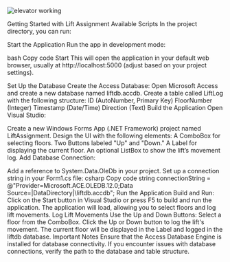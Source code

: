 ![elevator working](https://github.com/Jez02/Elevator/assets/173711586/41416d99-ccd4-4ced-afd7-d5544ff50b60)

Getting Started with Lift Assignment
Available Scripts
In the project directory, you can run:

Start the Application
Run the app in development mode:

bash
Copy code
Start
This will open the application in your default web browser, usually at http://localhost:5000 (adjust based on your project settings).

Set Up the Database
Create the Access Database:
Open Microsoft Access and create a new database named liftdb.accdb.
Create a table called LiftLog with the following structure:
ID (AutoNumber, Primary Key)
FloorNumber (Integer)
Timestamp (Date/Time)
Direction (Text)
Build the Application
Open Visual Studio:

Create a new Windows Forms App (.NET Framework) project named LiftAssignment.
Design the UI with the following elements:
A ComboBox for selecting floors.
Two Buttons labeled "Up" and "Down."
A Label for displaying the current floor.
An optional ListBox to show the lift’s movement log.
Add Database Connection:

Add a reference to System.Data.OleDb in your project.
Set up a connection string in your Form1.cs file:
csharp
Copy code
string connectionString = @"Provider=Microsoft.ACE.OLEDB.12.0;Data Source=|DataDirectory|\liftdb.accdb";
Run the Application
Build and Run:
Click on the Start button in Visual Studio or press F5 to build and run the application.
The application will load, allowing you to select floors and log lift movements.
Log Lift Movements
Use the Up and Down Buttons:
Select a floor from the ComboBox.
Click the Up or Down button to log the lift's movement.
The current floor will be displayed in the Label and logged in the liftdb database.
Important Notes
Ensure that the Access Database Engine is installed for database connectivity.
If you encounter issues with database connections, verify the path to the database and table structure.
